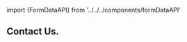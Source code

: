 
import {FormDataAPI} from '../../../components/formDataAPI'

<Hero slots="heading" variant="fullwidth" theme="dark"  customLayout className="contactUsHerobgImage Hero-Banner Form-Data-API-ContactUs" />

## Contact Us.

<FormDataAPI />
